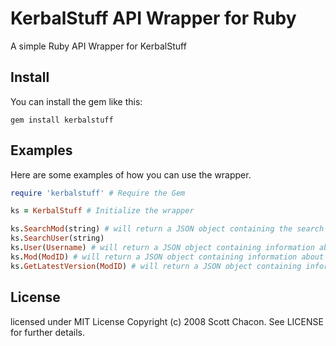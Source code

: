 KerbalStuff API Wrapper for Ruby
==============

A simple Ruby API Wrapper for KerbalStuff

## Install

You can install the gem like this:

    gem install kerbalstuff
  
    
## Examples

Here are some examples of how you can use the wrapper.

```ruby
require 'kerbalstuff' # Require the Gem
```

```ruby
ks = KerbalStuff # Initialize the wrapper

ks.SearchMod(string) # will return a JSON object containing the search results
ks.SearchUser(string)
ks.User(Username) # will return a JSON object containing information about the specified user
ks.Mod(ModID) # will return a JSON object containing information about the specified mod
ks.GetLatestVersion(ModID) # will return a JSON object containing information about the last version released for the specified mod.
```

## License

licensed under MIT License Copyright (c) 2008  Scott Chacon. See LICENSE for further details.
